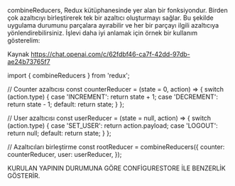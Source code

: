 combineReducers, Redux kütüphanesinde yer alan bir fonksiyondur. Birden çok azaltıcıyı birleştirerek tek bir azaltıcı oluşturmayı sağlar. Bu şekilde uygulama durumunu parçalara ayırabilir ve her bir parçayı ilgili azaltıcıya yönlendirebilirsiniz.
İşlevi daha iyi anlamak için örnek bir kullanım gösterelim:

Kaynak <https://chat.openai.com/c/62fdbf46-ca7f-42dd-97db-ae24b73765f7> 


import { combineReducers } from 'redux';

// Counter azaltıcısı
const counterReducer = (state = 0, action) => {
  switch (action.type) {
    case 'INCREMENT':
      return state + 1;
    case 'DECREMENT':
      return state - 1;
    default:
      return state;
  }
};

// User azaltıcısı
const userReducer = (state = null, action) => {
  switch (action.type) {
    case 'SET_USER':
      return action.payload;
    case 'LOGOUT':
      return null;
    default:
      return state;
  }
};

// Azaltıcıları birleştirme
const rootReducer = combineReducers({
  counter: counterReducer,
  user: userReducer,
});


KURULAN YAPININ DURUMUNA GÖRE CONFİGURESTORE İLE BENZERLİK GÖSTERİR.

